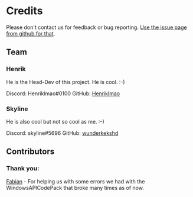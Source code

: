# Credits
Please don't contact us for feedback or bug reporting. [Use the issue page from github for that](https://github.com/Henriklmao/FBWLiveryConverter/issues "Thank you...").

## Team

### Henrik
He is the Head-Dev of this project. He is cool. :-)

Discord: Henriklmao#0100
GitHub: [Henriklmao](https://github.com/henriklmao)

### Skyline
He is also cool but not so cool as me. :-)

Discord: skyline#5696
GitHub: [wunderkekshd](https://github.com/wunderkekshd/)

## Contributors
### Thank you:
[Fabian](https://github.com/Fabian-internet) - For helping us with some errors we had with the WindowsAPICodePack that broke many times as of now.